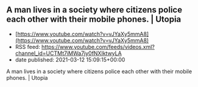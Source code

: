 ## A man lives in a society where citizens police each other with their mobile phones. | Utopia
 - [https://www.youtube.com/watch?v=vJYaXy5mmA8](https://www.youtube.com/watch?v=vJYaXy5mmA8)
 - RSS feed: https://www.youtube.com/feeds/videos.xml?channel_id=UCTMt7iMWa7jy0fNXIktwyLA
 - date published: 2021-03-12 15:09:15+00:00

A man lives in a society where citizens police each other with their mobile phones. | Utopia

